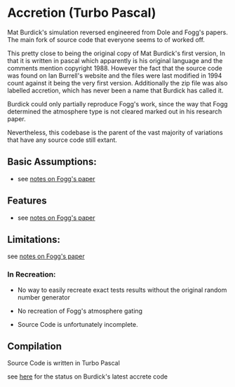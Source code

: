 # Accretion (Turbo Pascal)

Mat Burdick's simulation reversed engineered from Dole and Fogg's papers. The main fork of source code that everyone
seems to of worked off.

This pretty close to being the original copy of Mat Burdick's first version, In that it is written in pascal which
apparently is his original language and the comments mention copyright 1988. However the fact that the source code was
found on Ian Burrell's website and the files were last modified in 1994 count against it being the very first
version. Additionally the zip file was also labelled accretion, which has never been a name that Burdick has called it.

Burdick could only partially reproduce Fogg's work, since the way that Fogg determined the atmosphere type is not
cleared marked out in his research paper.

Nevertheless, this codebase is the parent of the vast majority of variations that have any source code still extant.
  

## Basic Assumptions:

- see [notes on Fogg's paper](/docs/notes/build%20descriptions/1960s%20-%201980s/1985%20-%20Extra-Solar%20Planetary%20Systems.md)

## Features

- see [notes on Fogg's paper](/docs/notes/build%20descriptions/1960s%20-%201980s/1985%20-%20Extra-Solar%20Planetary%20Systems.md)


## Limitations:

see [notes on Fogg's paper](/docs/notes/build%20descriptions/1960s%20-%201980s/1985%20-%20Extra-Solar%20Planetary%20Systems.md)

### In Recreation:
- No way to easily recreate exact tests results without the original random number generator

- No recreation of Fogg's atmosphere gating

- Source Code is unfortunately incomplete.

## Compilation
Source Code is written in Turbo Pascal

see [here](/docs/notes/branches%20&%20forks%20&%20stubs/pre-github/burdick%20-%20accrete%20-%201.x%20-%20core.md) for the status on Burdick's 
latest accrete code